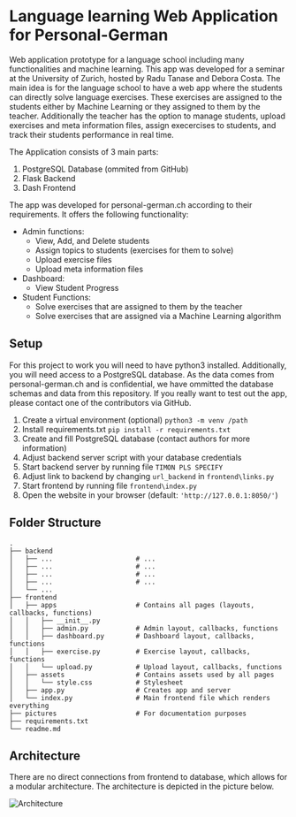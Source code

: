 # Language learning Web Application for Personal-German

Web application prototype for a language school including many functionalities and machine learning. This app was developed for a seminar at the University of Zurich, hosted by Radu Tanase and Debora Costa. The main idea is for the language school to have a web app where the students can directly solve language exercises. These exercises are assigned to the students either by Machine Learning or they assigned to them by the teacher. Additionally the teacher has the option to manage students, upload exercises and meta information files, assign execercises to students, and track their students performance in real time.

The Application consists of 3 main parts:
1. PostgreSQL Database (ommited from GitHub)
2. Flask Backend
3. Dash Frontend

The app was developed for personal-german.ch according to their requirements. It offers the following functionality:
- Admin functions:  
    - View, Add, and Delete students  
    - Assign topics to students (exercises for them to solve) 
    - Upload exercise files
    - Upload meta information files 
- Dashboard:  
    - View Student Progress  
- Student Functions:  
    - Solve exercises that are assigned to them by the teacher  
    - Solve exercises that are assigned via a Machine Learning algorithm  

## Setup

For this project to work you will need to have python3 installed. Additionally, you will need access to a PostgreSQL database. As the data comes from personal-german.ch and is confidential, we have ommitted the database schemas and data from this repository. If you really want to test out the app, please contact one of the contributors via GitHub.

1. Create a virtual environment (optional)
    `python3 -m venv /path`
2. Install requirements.txt
    `pip install -r requirements.txt`
3. Create and fill PostgreSQL database (contact authors for more information)
4. Adjust backend server script with your database credentials
5. Start backend server by running file `TIMON PLS SPECIFY`
6. Adjust link to backend by changing `url_backend` in `frontend\links.py`
6. Start frontend by running file `frontend\index.py`
7. Open the website in your browser (default: `'http://127.0.0.1:8050/'`)


## Folder Structure
    .
    ├── backend                     
    │   ├── ...                     # ...
    │   ├── ...                     # ...
    │   ├── ...                     # ...
    │   ├── ...                     # ...
    │   └── ...    
    ├── frontend                    
    │   ├── apps                    # Contains all pages (layouts, callbacks, functions)
    │   │   ├── __init__.py
    │   │   ├── admin.py            # Admin layout, callbacks, functions
    │   │   ├── dashboard.py        # Dashboard layout, callbacks, functions
    │   │   ├── exercise.py         # Exercise layout, callbacks, functions
    │   │   └── upload.py           # Upload layout, callbacks, functions
    │   ├── assets                  # Contains assets used by all pages
    │   │   └── style.css           # Stylesheet                  
    │   ├── app.py                  # Creates app and server
    │   └── index.py                # Main frontend file which renders everything
    ├── pictures                    # For documentation purposes 
    ├── requirements.txt            
    └── readme.md

## Architecture

There are no direct connections from frontend to database, which allows for a modular architecture. The architecture is depicted in the picture below.

![Architecture](https://github.com/feljost/Language-WebApp/blob/main/pictures/architecture.JPG?raw=true)

